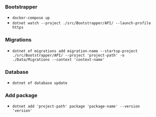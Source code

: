 ### Bootstrapper
- `docker-compose up`
- `dotnet watch --project ./src/Bootstrapper/API/ --launch-profile https`

### Migrations
- `dotnet ef migrations add migration-name --startup-project ./src/Bootstrapper/API/ --project 'project-path' -o ./Data/Migrations --context 'context-name'`

### Database
- `dotnet ef database update`

### Add package
- `dotnet add 'project-path' package 'package-name' --version 'version'`